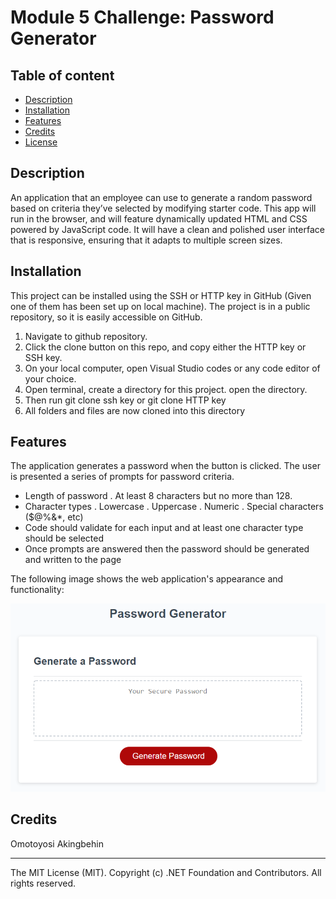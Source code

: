 # Module 5 Challenge: Password Generator



## Table of content 

* [Description](#Description)
* [Installation](#installation)
* [Features](#features)
* [Credits](#credits)
* [License](#license)

## Description 
An application that an employee can use to generate a random password based on criteria they’ve selected by modifying starter code. This app will run in the browser, and will feature dynamically updated HTML and CSS powered by JavaScript code. It will have a clean and polished user interface that is responsive, ensuring that it adapts to multiple screen sizes.


## Installation
This project can be installed using the SSH or HTTP key in GitHub (Given one of them has been set up on local machine). The project is in a public repository, so it is easily accessible on GitHub.
1. Navigate to github repository. 
2. Click the clone button on this repo, and copy either the HTTP key or SSH key. 
3. On your local computer, open Visual Studio codes or any code editor of your choice. 
4. Open terminal, create a directory for this project. open the directory. 
5. Then run git clone ssh key or git clone HTTP key
6. All folders and files are now cloned into this directory

## Features

The application generates a password when the button is clicked. The user is presented a series of prompts for password criteria.
- Length of password
      . At least 8 characters but no more than 128.
- Character types
      . Lowercase
      . Uppercase
      . Numeric
      . Special characters ($@%&*, etc)
- Code should validate for each input and at least one character type should be selected
- Once prompts are answered then the password should be generated and written to the page

The following image shows the web application's appearance and functionality:

![password generator demo](./assets/05-javascript-challenge-demo.png)



## Credits

Omotoyosi Akingbehin

---
The MIT License (MIT). Copyright (c) .NET Foundation and Contributors. All rights reserved.
